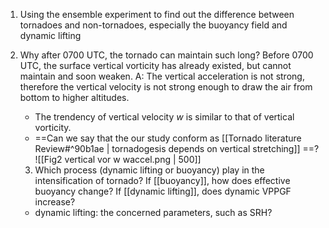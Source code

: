 1. Using the ensemble experiment to find out the difference between tornadoes and non-tornadoes, especially the buoyancy field and dynamic lifting
2. Why after 0700 UTC, the tornado can maintain such long? Before 0700 UTC, the surface vertical vorticity has already existed, but cannot maintain and soon weaken. 
	A: The vertical acceleration is not strong, therefore the vertical velocity is not strong enough to draw the air from bottom to higher altitudes.
	- The trendency of vertical velocity *w* is similar to that of vertical vorticity. 
	- ==Can we say that the our study conform as [[Tornado literature Review#^90b1ae | tornadogesis depends on vertical stretching]] ==? 
    ![[Fig2 vertical vor w waccel.png | 500]]
    
    3. Which process (dynamic lifting or buoyancy) play in the intensification of tornado? 
    If [[buoyancy]], how does effective buoyancy change? If [[dynamic lifting]], does dynamic VPPGF increase?
    - dynamic lifting: the concerned parameters, such as SRH? 
    